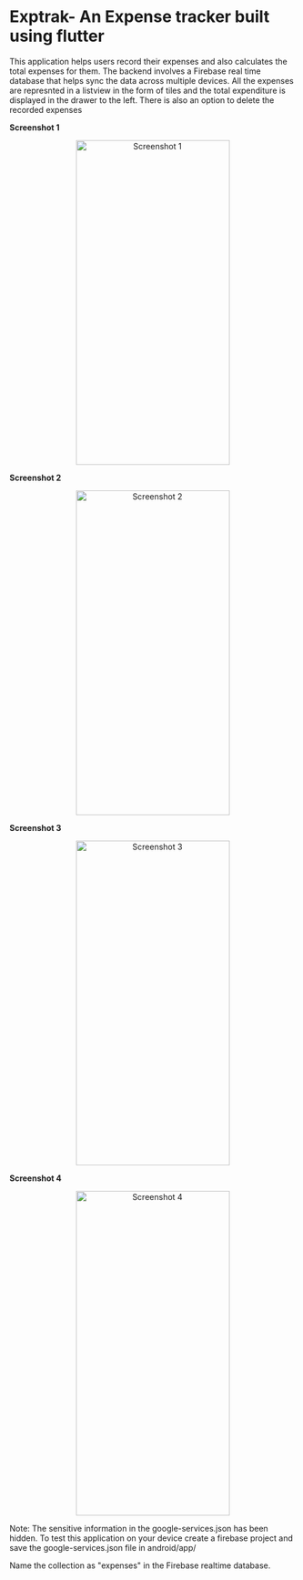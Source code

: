# Exptrak- An Expense tracker built using flutter

This application helps users record their expenses and also calculates the total expenses for them.
The backend involves a Firebase real time database that helps sync the data across multiple devices.
All the expenses are represnted in a listview in the form of tiles and the total expenditure is displayed 
in the drawer to the left.
There is also an option to delete the recorded expenses

**Screenshot 1**
<p align="center">
<img src="https://user-images.githubusercontent.com/42675875/63034417-ee315500-bed6-11e9-8f42-43bbcda78378.png" width="270" height="570" title="Screenshot 1"> 
</p>

**Screenshot 2**
<p align="center">
<img src="https://user-images.githubusercontent.com/42675875/63034420-f12c4580-bed6-11e9-9ccd-f309e082e9c3.png" width="270" height="570" title="Screenshot 2">
</p>

**Screenshot 3**
<p align="center">
<img src="https://user-images.githubusercontent.com/42675875/63034428-f4273600-bed6-11e9-9fd1-9a11c946ac11.png" width="270" height="570" title="Screenshot 3"> 
</p>

**Screenshot 4**
<p align="center">
<img src="https://user-images.githubusercontent.com/42675875/63034444-fdb09e00-bed6-11e9-8986-443cf618fe64.png" width="270" height="570" title="Screenshot 4"> 
</p>


Note:
The sensitive information in the google-services.json has been hidden. To test this application on your device create a firebase project and save the google-services.json file in android/app/

Name the collection as "expenses" in the Firebase realtime database.

